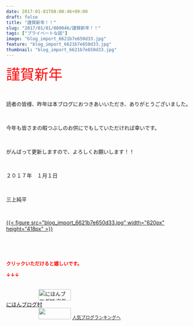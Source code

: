 ```yaml
---
date: 2017-01-01T08:00:46+09:00
draft: false
title: "謹賀新年！！"
slug: "2017/01/01/080046/謹賀新年！！"
tags: ["プライベートな話"]
image: "blog_import_6621b7e650d33.jpg"
feature: "blog_import_6621b7e650d33.jpg"
thumbnail: "blog_import_6621b7e650d33.jpg"
---
```

<p><span style="color: rgb(255, 0, 0);"><span style="font-size: 2.74em;">謹賀新年</span></span></p><p> </p><p>読者の皆様、昨年は本ブログにおつきあいいただき、ありがとうございました。</p><p> </p><p>今年も皆さまの暇つぶしのお供にでもしていただければ幸いです。</p><p> </p><p>がんばって更新しますので、よろしくお願いします！！</p><p> </p><p>２０１７年　１月１日</p><p> </p><p>三上純平</p><p> </p><p><a href="blog_import_6621b7e7658e6.jpg">{{< figure src="blog_import_6621b7e650d33.jpg" width="620px" height="418px" >}}</a></p><p> </p><p> </p><p><font color="#ff0000" size="2"><strong>クリックいただけると嬉しいです。</strong></font></p><p><font color="#ff0000" size="2"><strong>↓↓↓</strong></font></p><p><br/><a href="ranking.html?p_cid=01260127" target="_blank"><img width="88" height="31" alt="にほんブログ村 海外生活ブログ バリ島情報へ" src="data:image/svg+xml;charset=utf-8,%3Csvg%20xmlns%3D%22http%3A%2F%2Fwww.w3.org%2F2000%2Fsvg%22%20title%3D%22Placeholder%20for%20Images%22%20role%3D%22presentation%22%20viewBox%3D%220%200%2088%2031%22%20%2F%3E" border="0" data-src="https://img-proxy.blog-video.jp/images?url=http%3A%2F%2Foverseas.blogmura.com%2Fbali%2Fimg%2Fbali88_31.gif" style="aspect-ratio: auto 88 / 31;"/><noscript><img width="88" height="31" alt="にほんブログ村 海外生活ブログ バリ島情報へ" src="https://img-proxy.blog-video.jp/images?url=http%3A%2F%2Foverseas.blogmura.com%2Fbali%2Fimg%2Fbali88_31.gif" border="0"></noscript></a><br/><a href="ranking.html?p_cid=01260127" target="_blank">にほんブログ村</a><br/><a title="人気ブログランキングへ" href="link.php?1804582"><img width="88" height="31" src="data:image/svg+xml;charset=utf-8,%3Csvg%20xmlns%3D%22http%3A%2F%2Fwww.w3.org%2F2000%2Fsvg%22%20title%3D%22Placeholder%20for%20Images%22%20role%3D%22presentation%22%20viewBox%3D%220%200%2088%2031%22%20%2F%3E" border="0" data-src="https://blog.with2.net/img/banner/banner_22.gif" style="aspect-ratio: auto 88 / 31;"/><noscript><img width="88" height="31" src="https://blog.with2.net/img/banner/banner_22.gif" border="0"></noscript></a> <a style="font-size: 12px;" href="link.php?1804582">人気ブログランキングへ</a></p>

